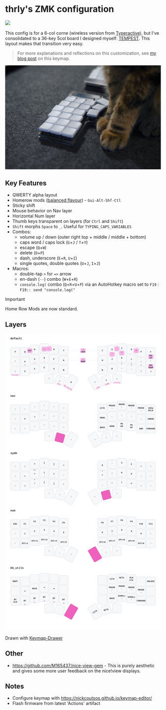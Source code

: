 # thrly's ZMK configuration

![](https://github.com/thrly/thrly-corne-zmk/actions/workflows/build.yml/badge.svg)

This config is for a 6-col corne (wireless version from [Typeractive](https://typeractive.xyz/)), but I've consolidated to a 36-key 5col board I designed myself: [TEMPEST](https://github.com/thrly/tempest). This layout makes that transition very easy.

> For more explanations and reflections on this customization, see [my blog post](https://thrly.com/blog/thoughts-on-customising-a-split-keyboard-layout/) on this keymap.

![cat paws and keyboard closeup](./img/cat-corne.jpg)

## Key Features

- QWERTY alpha layout
- Homerow mods ([balanced flavour](https://zmk.dev/docs/keymaps/behaviors/hold-tap#option-3-balanced)) - `Gui-Alt-Shf-Ctl`
- Sticky shift
- Mouse behavior on Nav layer
- Horizontal Num layer
- Thumb keys transparent on layers (for `Ctrl` and `Shift`)
- `Shift` morphs `Space` to `_`. Useful for `TYPING_CAPS_VARIABLES`
- Combos:
  - volume up / down (outer right top + middle / middle + bottom)
  - caps word / caps lock (`G`+`J` / `T`+`Y`)
  - escape (`Q`+`W`)
  - delete (`O`+`P`)
  - dash, underscore (`E`+`R`, `U`+`I`) 
  - single quotes, double quotes (`U`+`J`, `I`+`J`) 
- Macros:
  - double-tap `>` for `=>` arrow
  - en-dash (` -- `) combo (`W`+`E`+`R`)
  - `console.log(` combo (`Q`+`R`+`U`+`P`) via an AutoHotkey macro set to `F19` : `F19:: send "console.log("`
> [!IMPORTANT]
> Home Row Mods are now standard.

## Layers

![keymap diagram](./img/keymap-img/corne.svg)

Drawn with [Keymap-Drawer](https://github.com/caksoylar/keymap-drawer)

## Other

- https://github.com/M165437/nice-view-gem - This is purely aesthetic and gives some more user feedback on the nice!view displays.

## Notes

- Configure keymap with https://nickcoutsos.github.io/keymap-editor/
- Flash firmware from latest 'Actions' artifact
